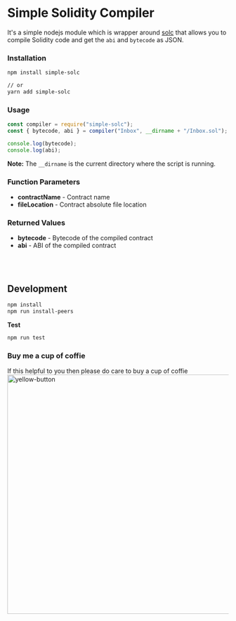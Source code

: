 # Simple Solidity Compiler

It's a simple nodejs module which is wrapper around [solc](https://www.npmjs.com/package/solc) that allows you to compile Solidity code and get the `abi` and `bytecode` as JSON.

### Installation

```bash
npm install simple-solc

// or
yarn add simple-solc
```

### Usage

```js
const compiler = require("simple-solc");
const { bytecode, abi } = compiler("Inbox", __dirname + "/Inbox.sol");

console.log(bytecode);
console.log(abi);
```

**Note:** The `__dirname` is the current directory where the script is running.

### Function Parameters

- **contractName** - Contract name
- **fileLocation** - Contract absolute file location

### Returned Values

- **bytecode** - Bytecode of the compiled contract
- **abi** - ABI of the compiled contract

<br />  
<br />

## Development

```bash
npm install
npm run install-peers
```

**Test**

```bash
npm run test
```


### Buy me a cup of coffie
If this helpful to you then please do care to buy a cup of coffie
<a href="https://www.buymeacoffee.com/kingrayhan">
  <img width="545" alt="yellow-button" src="https://user-images.githubusercontent.com/7611746/152309224-34d351dd-9495-4fea-b275-0dad76ca8055.png">
</a>
